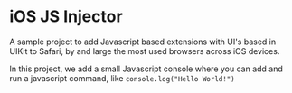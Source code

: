 # iOS JS Injector

A sample project to add Javascript based extensions with UI's based in UIKit to Safari, by and large the most used browsers across iOS devices.

In this project, we add a small Javascript console where you can add and run a javascript command, like `console.log("Hello World!")`

